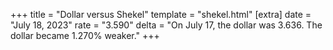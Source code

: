 +++
title = "Dollar versus Shekel"
template = "shekel.html"
[extra]
date = "July 18, 2023"
rate = "3.590"
delta = "On July 17, the dollar was 3.636. The dollar became 1.270% weaker."
+++
